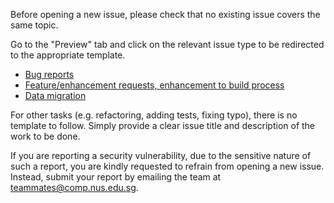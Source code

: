 Before opening a new issue, please check that no existing issue covers the same topic.

Go to the "Preview" tab and click on the relevant issue type to be redirected to the appropriate template.

- [Bug reports](?template=bug-report.md)
- [Feature/enhancement requests, enhancement to build process](?template=feature-request.md)
- [Data migration](?template=data-migration.md)

For other tasks (e.g. refactoring, adding tests, fixing typo), there is no template to follow. Simply provide a clear issue title and description of the work to be done.

If you are reporting a security vulnerability, due to the sensitive nature of such a report, you are kindly requested to refrain from opening a new issue.
Instead, submit your report by emailing the team at teammates@comp.nus.edu.sg.
